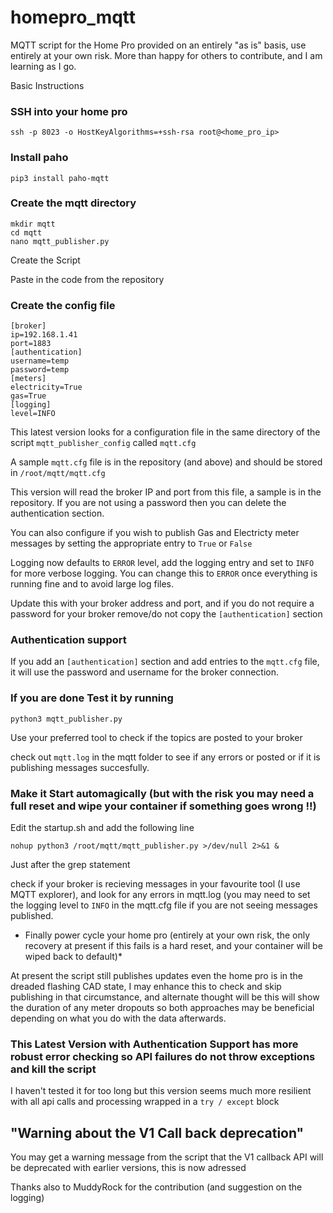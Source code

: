 # homepro_mqtt
MQTT script for the Home Pro provided on an entirely "as is" basis, use entirely at your own risk.  More than happy for others to contribute, and I am learning as I go.

Basic Instructions

### SSH into your home pro

`ssh -p 8023 -o HostKeyAlgorithms=+ssh-rsa root@<home_pro_ip>`

### Install paho

`pip3 install paho-mqtt`

### Create the mqtt directory

```
mkdir mqtt
cd mqtt
nano mqtt_publisher.py
```

Create the Script

Paste in the code from the repository 

### Create the config file

```
[broker]
ip=192.168.1.41
port=1883
[authentication]
username=temp
password=temp
[meters]
electricity=True
gas=True
[logging]
level=INFO
```

This latest version looks for a  configuration file in the same directory of the script `mqtt_publisher_config` called `mqtt.cfg`

A sample `mqtt.cfg` file is in the repository (and above) and should be stored in `/root/mqtt/mqtt.cfg`

This version will read the broker IP and port from this file, a sample is in the repository.  If you are not using a password then you can delete the authentication section.

You can also configure if you wish to publish Gas and Electricty meter messages by setting the appropriate entry to `True` or `False`

Logging now defaults to `ERROR` level, add the logging entry and set to `INFO` for more verbose logging.  You can change this to `ERROR` once everything is running fine and to avoid large log files.

Update this with your broker address and port, and if you do not require a password for your broker remove/do not copy the `[authentication]` section

### Authentication support

If you add an `[authentication]` section and add entries to the `mqtt.cfg` file, it will use the password and username for the broker connection.


### If you are done Test it by running 

`python3 mqtt_publisher.py`

Use your preferred tool to check if the topics are posted to your broker

check out `mqtt.log` in the mqtt folder to see if any errors or posted or if it is publishing messages succesfully.

### Make it Start automagically (but with the risk you may need a full reset and wipe your container if something goes wrong !!)


Edit the startup.sh and add the following line

`nohup python3 /root/mqtt/mqtt_publisher.py >/dev/null 2>&1 &`

Just after the grep statement

check if your broker is recieving messages in your favourite tool (I use MQTT explorer), and look for any errors in mqtt.log (you may need to set the logging level to `INFO` in the mqtt.cfg file if you are not seeing messages published.


* Finally power cycle your home pro (entirely at your own risk, the only recovery at present if this fails is a hard reset, and your container will be wiped back to default)*


At present the script still publishes updates even the home pro is in the dreaded flashing CAD state, I may enhance this to check and skip publishing in that circumstance, and alternate thought will be this will show the duration of any meter dropouts so both approaches may be beneficial depending on what you do with the data afterwards.

### This Latest Version with Authentication Support has more robust error checking so API failures do not throw exceptions and kill the script

I haven't tested it for too long but this version seems much more resilient with all api calls and processing wrapped in a `try / except` block

## "Warning about the V1 Call back deprecation"

You may get a warning message from the script that the V1 callback API will be deprecated with earlier versions, this is now adressed

Thanks also to MuddyRock for the contribution (and suggestion on the logging)

